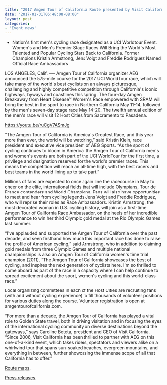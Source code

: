 ```yaml
---
title: "2017 Amgen Tour of California Route presented by Visit California"
date: "2017-01-31T06:48:08-08:00"
layout: post
categories:
- 'Event news'
---
```


- Nation's first men's cycling race designated as a UCI Worldtour Event. Women's and Men's Premier Stage Races Will Bring the World's Most Talented and Popular Cycling Stars Back to California. Former Champions Kristin Armstrong, Jens Voigt and Freddie Rodriguez Named Official Race Ambassadors

LOS ANGELES, Calif. --- Amgen Tour of California organizer AEG announced the 575-mile course for the 2017 UCI WorldTour race, which will take many of the world's best cyclists on an always picturesque, challenging and highly competitive competition through California's iconic highways, byways and coastlines this spring. The four-day Amgen Breakaway from Heart Disease™ Women's Race empowered with SRAM will bring the best in the sport to race in Northern California May 11-14, followed by the men's seven-day stage race May 14-20. The twelfth annual edition of the men's race will visit 12 Host Cities from Sacramento to Pasadena.

https://youtu.be/ruCgV7ASmJg

“The Amgen Tour of California is America's Greatest Race, and this year more than ever, the world will be watching,” said Kristin Klein, race president and executive vice president of AEG Sports. “As the sport of cycling continues to bloom in America, the Amgen Tour of California men's and women's events are both part of the UCI WorldTour for the first time, a privilege and designation reserved for the world's premier races. This means the competition will reach an all-time high, with the best racers and best teams in the world lining up to take part.”

Millions of fans are expected to once again line the racecourse in May to cheer on the elite, international fields that will include Olympians, Tour de France contenders and World Champions. Fans will also have opportunities to meet and hear from cycling legends Jens Voigt and Freddie Rodriguez, who will reprise their roles as Race Ambassadors. Kristin Armstrong, the most decorated woman in U.S. cycling history, will join as a first-time Amgen Tour of California Race Ambassador, on the heels of her incredible performance to win her third Olympic gold medal at the Rio Olympic Games last summer.

“I've applauded and supported the Amgen Tour of California over the past decade, and seen firsthand how much this important race has done to raise the profile of American cycling,” said Armstrong, who in addition to claiming gold medals from three Olympic Games and multiple national championships is also an Amgen Tour of California women's time trial champion (2011). “The Amgen Tour of California showcases the best of cycling, and inspires the next generation of cyclists here. I'm so thrilled to come aboard as part of the race in a capacity where I can help continue to spread excitement about the sport, women's cycling and this world-class race.”

Local organizing committees in each of the Host Cities are recruiting fans (with and without cycling experience) to fill thousands of volunteer positions for various duties along the course. Volunteer registration is open at amgentourofcalifornia.com.

“For more than a decade, the Amgen Tour of California has played a vital role to Golden State travel, both in driving visitation and in focusing the eyes of the international cycling community on diverse destinations beyond the gateways,” says Caroline Beteta, president and CEO of Visit California. “Since 2006, Visit California has been thrilled to partner with AEG on this one-of-a-kind event, which takes riders, spectators and viewers alike on a whirlwind tour that spans sun-soaked beaches, evergreen mountains, and everything in between, further showcasing the immense scope of all that California has to offer.”

[Route maps](https://www.amgentourofcalifornia.com/).

[Press releases](https://www.amgentourofcalifornia.com/news/press-releases).